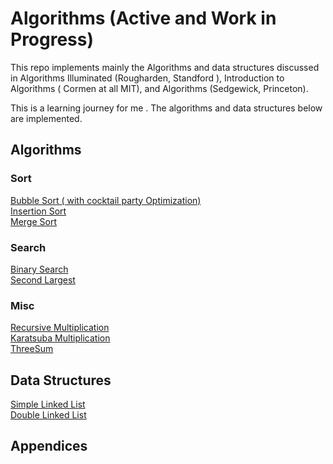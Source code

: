 # Algorithms (Active and Work in Progress) 
This repo implements mainly the Algorithms and data structures discussed in Algorithms Illuminated (Rougharden, Standford ), Introduction to Algorithms ( Cormen at all  MIT), and Algorithms (Sedgewick, Princeton).

This is a learning journey for me . The algorithms and data structures  below are implemented. 

## Algorithms 
### Sort
[Bubble Sort ( with cocktail party Optimization)](Algorithms/Sort/Sort.py)  
[Insertion Sort](Algorithms/Sort/Sort.py)    
[Merge Sort](Algorithms/Sort/Sort.py)    

### Search
[Binary Search](Algorithms/Search/Search.py)  
[Second Largest](Algorithms/Search/Search.py)  

### Misc
[Recursive Multiplication](Algorithms/RecursiveIntegerMultiplication/RecursiveIntegerMultiplication.py)  
[Karatsuba Multiplication](Algorithms/RecursiveIntegerMultiplication/RecursiveIntegerMultiplication.py)  
[ThreeSum](Algorithms/NSum/ThreeSum.py)


## Data Structures
[Simple Linked List](DataStructures/List/LinkedList.py)  
[Double Linked List](DataStructures/Lists/DoubeLinkedList.py)

## Appendices 
### 


 
